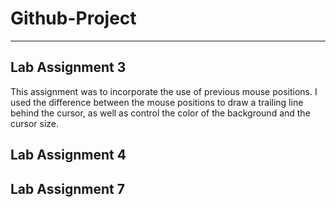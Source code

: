 # Github-Project
---
## Lab Assignment 3

This assignment was to incorporate the use of previous mouse positions. I used the difference between the mouse positions to draw a trailing line behind the cursor, as well as control the color of the background and the cursor size.

## Lab Assignment 4



## Lab Assignment 7
